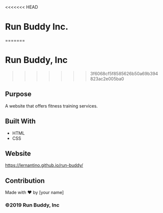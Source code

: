 <<<<<<< HEAD
# Run Buddy Inc.
=======
# Run Buddy, Inc
>>>>>>> 3f6068cf5f8585626b50a69b394823ac2e005ba0

## Purpose
A website that offers fitness training services. 

## Built With
* HTML
* CSS

## Website
https://lernantino.github.io/run-buddy/

## Contribution
Made with ❤️ by [your name]

### ©️2019 Run Buddy, Inc 
